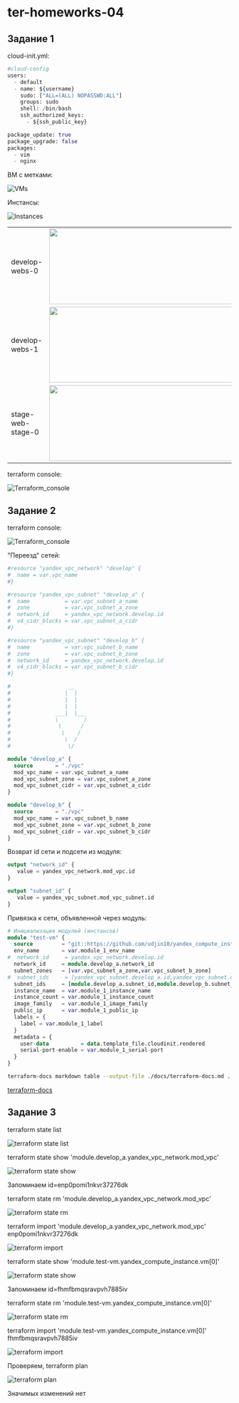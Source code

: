 # ter-homeworks-04

## Задание 1

cloud-init.yml:

``` terraform
#cloud-config
users:
  - default
  - name: ${username}
    sudo: ["ALL=(ALL) NOPASSWD:ALL"]
    groups: sudo
    shell: /bin/bash
    ssh_authorized_keys:
      - ${ssh_public_key}

package_update: true
package_upgrade: false
packages:
  - vim
  - nginx
```

ВМ с метками:

![VMs](./pictures/1_VM_with_labels.png)

Инстансы:

![Instances](./pictures/1_instance_list.png)

<table>
  <tr>
    <td>develop-webs-0</td>
    <td><img src="./pictures/1_develop-webs-0.png" width=890 height=170></td>
  </tr>
  <tr>
    <td>develop-webs-1</td>
    <td><img src="./pictures/1_develop-webs-1.png" width=890 height=170></td>
  </tr>
  <tr>
    <td>stage-web-stage-0</td>
    <td><img src="./pictures/1_stage-web-stage-0.png" width=890 height=170></td>
  </tr>
</table>

terraform console:

![Terraform_console](./pictures/1_Terraform_console.png)

## Задание 2

terraform console:

![Terraform_console](./pictures/2_Terraform_console.png)

"Переезд" сетей:

``` terraform
#resource "yandex_vpc_network" "develop" {
#  name = var.vpc_name
#}

#resource "yandex_vpc_subnet" "develop_a" {
#  name           = var.vpc_subnet_a_name
#  zone           = var.vpc_subnet_a_zone
#  network_id     = yandex_vpc_network.develop.id
#  v4_cidr_blocks = var.vpc_subnet_a_cidr
#}

#resource "yandex_vpc_subnet" "develop_b" {
#  name           = var.vpc_subnet_b_name
#  zone           = var.vpc_subnet_b_zone
#  network_id     = yandex_vpc_network.develop.id
#  v4_cidr_blocks = var.vpc_subnet_b_cidr
#}

#                  __
#                 |  |
#                 |  |
#                 |  |
#              ___|  |___
#              \        /
#               \      /
#                \    /
#                 \  /
#                  \/

module "develop_a" {
  source       = "./vpc"
  mod_vpc_name = var.vpc_subnet_a_name
  mod_vpc_subnet_zone = var.vpc_subnet_a_zone
  mod_vpc_subnet_cidr = var.vpc_subnet_a_cidr
}

module "develop_b" {
  source       = "./vpc"
  mod_vpc_name = var.vpc_subnet_b_name
  mod_vpc_subnet_zone = var.vpc_subnet_b_zone
  mod_vpc_subnet_cidr = var.vpc_subnet_b_cidr
}
```

Возврат id сети и подсети из модуля:

``` terraform
output "network_id" {
   value = yandex_vpc_network.mod_vpc.id
}

output "subnet_id" {
   value = yandex_vpc_subnet.mod_vpc_subnet.id
}
```

Привязка к сети, объявленной через модуль:

``` terraform
# Инициализация модулей (инстансов)
module "test-vm" {
  source         = "git::https://github.com/udjin10/yandex_compute_instance.git?ref=main"
  env_name       = var.module_1_env_name
#  network_id     = yandex_vpc_network.develop.id
  network_id     = module.develop_a.network_id
  subnet_zones   = [var.vpc_subnet_a_zone,var.vpc_subnet_b_zone]
#  subnet_ids     = [yandex_vpc_subnet.develop_a.id,yandex_vpc_subnet.develop_b.id]
  subnet_ids     = [module.develop_a.subnet_id,module.develop_b.subnet_id]
  instance_name  = var.module_1_instance_name
  instance_count = var.module_1_instance_count
  image_family   = var.module_1_image_family
  public_ip      = var.module_1_public_ip
  labels = {
    label = var.module_1_label
  }
  metadata = {
    user-data          = data.template_file.cloudinit.rendered
    serial-port-enable = var.module_1_serial-port
  }
}
```

``` bash
terraform-docs markdown table --output-file ./docs/terraform-docs.md .
```

[terraform-docs](./docs/terraform-docs.md)

## Задание 3

terraform state list

![terraform state list](./pictures/3_State_list.png)

terraform state show 'module.develop_a.yandex_vpc_network.mod_vpc'

![terraform state show](./pictures/3_State_show_vpc.png)

Запоминаем id=enp0pomi1nkvr37276dk

terraform state rm 'module.develop_a.yandex_vpc_network.mod_vpc'

![terraform state rm](./pictures/3_State_rm_vpc.png)

terraform import 'module.develop_a.yandex_vpc_network.mod_vpc' enp0pomi1nkvr37276dk

![terraform import](./pictures/3_Import_vpc.png)

terraform state show 'module.test-vm.yandex_compute_instance.vm[0]'

![terraform state show](./pictures/3_State_show_vm.png)

Запоминаем id=fhmfbmqsravpvh7885iv

terraform state rm 'module.test-vm.yandex_compute_instance.vm[0]'

![terraform state rm](./pictures/3_State_rm_vm.png)

terraform import 'module.test-vm.yandex_compute_instance.vm[0]' fhmfbmqsravpvh7885iv

![terraform import](./pictures/3_Import_vm.png)

Проверяем, terraform plan

![terraform plan](./pictures/3_Terraform_plan.png)

Значимых изменений нет






